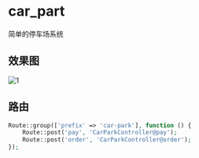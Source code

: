 # car_part
简单的停车场系统

## 效果图
![1](./imgs/preview.gif) 

## 路由
```php
Route::group(['prefix' => 'car-park'], function () {
    Route::post('pay', 'CarParkController@pay');
    Route::post('order', 'CarParkController@order');
});